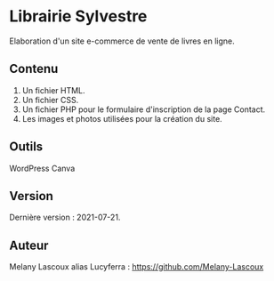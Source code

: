 # Librairie Sylvestre

Elaboration d'un site e-commerce de vente de livres en ligne.

## Contenu
1. Un fichier HTML.
2. Un fichier CSS.
3. Un fichier PHP pour le formulaire d'inscription de la page Contact.
4. Les images et photos utilisées pour la création du site.

## Outils
WordPress
Canva

## Version
Dernière version : 2021-07-21.

## Auteur
Melany Lascoux alias Lucyferra : https://github.com/Melany-Lascoux

